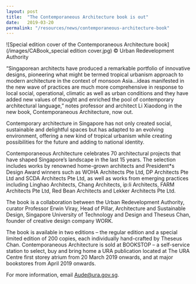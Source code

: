 ```yaml
---
layout: post
title:  "The Contemporaneous Architecture book is out"
date:   2019-03-20
permalink: "/resources/news/contemporaneous-architecture-book"
---
```

![Special edition cover of the Contemporaneous Architecture book](/images/CABook_special edition cover.jpg)
© Urban Redevelopment Authority

“Singaporean architects have produced a remarkable portfolio of innovative designs, pioneering what might be termed tropical urbanism approach to modern architecture in the context of monsoon Asia…ideas manifested in the new wave of practices are much more comprehensive in response to local social, operational, climatic as well as urban conditions and they have added new values of thought and enriched the pool of contemporary architectural language,” notes professor and architect Li Xiaodong in the new book, Contemporaneous Architecture, now out. 

Contemporary architecture in Singapore has not only created social, sustainable and delightful spaces but has adapted to an evolving environment, offering a new kind of tropical urbanism while creating possibilities for the future and adding to national identity. 

Contemporaneous Architecture celebrates 70 architectural projects that have shaped Singapore’s landscape in the last 15 years. The selection includes works by renowned home-grown architects and President*s Design Award winners such as WOHA Architects Pte Ltd, DP Architects Pte Ltd and SCDA Architects Pte Ltd, as well as works from emerging practices including Linghao Architects, Chang Architects, ip:li Architects, FARM Architects Pte Ltd, Red Bean Architects and Lekker Architects Pte Ltd. 

The book is a collaboration between the Urban Redevelopment Authority, curator Professor Erwin Viray, Head of Pillar, Architecture and Sustainable Design, Singapore University of Technology and Design and Theseus Chan, founder of creative design company WORK. 

The book is available in two editions – the regular edition and a special limited edition of 200 copies, each individually hand-crafted by Theseus Chan. Contemporaneous Architecture is sold at BOOKSTOP – a self-service station to select, buy and bring home a URA publication located at The URA Centre first storey atrium from 20 March 2019 onwards, and at major bookstores from April 2019 onwards. 

For more information, email Aude@ura.gov.sg. 



